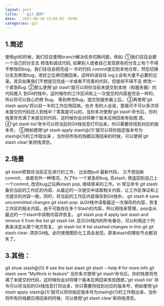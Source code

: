 ```yaml
---
layout: post
title:  " git 进阶"
date:   2017-08-30 23:05:02 -0700
categories: git
---
```


## 1.简述

使用git的时候，我们往往使用branch解决任务切换问题，例如:
①我们往往会建一个自己的分支去
修改和调试代码, 如果别人或者自己发现原有的分支上有个不得不修改的bug，我们往往会把完成一
半的代码 commit提交到本地仓库，然后切换分支去修改bug，改好之后再切换回来。这样的话往往
log上会有大量不必要的记录。其实如果我们不想提交完成一半或者不完善的代码，但是却不得不去
修改一个紧急Bug.
②那么使用'git stash'就可以将你当前未提交到本地（和服务器）的代码推入
到Git的栈中，这时候你的工作区间和上一次提交的内容是完全一样的，所以你可以放心的修 Bug，
等到修完Bug，提交到服务器上后。
③再使用'git stash apply'将以前一半的工作应用回来。也许
有的人会说，那我可不可以多次将未提交的代码压入到栈中？答案是可以的。当你多次使用'git 
stash'命令后，你的栈里将充满了未提交的代码，这时候你会对将哪个版本应用回来有些困
惑。
④'git stash list'命令可以将当前的Git栈信息打印出来，你只需要将找到对应的版本号，
⑤例如使用'git stash apply stash@{1}'就可以将你指定版本号为stash@{1}的工作取出来
，当你将所有的栈都应用回来的时候，可以使用'git stash clear'来将栈清空。

## 2.场景
git stash即暂存当前正在进行的工作， 比如想pull 最新代码， 又不想加新commit， 或者另外一种情况，为了fix 一个紧急的bug, 先stash, 使返回到自己上一个commit, 改完bug之后再stash pop, 继续原来的工作。\n
常见命令
git stash: 备份当前的工作区的内容，从最近的一次提交中读取相关内容，让工作区保证和上次提交的内容一致。同时，将当前的工作区内容保存到Git栈中。
git stash          # save uncommitted changes
git stash pop: 从Git栈中读取最近一次保存的内容，恢复工作区的相关内容。由于可能存在多个Stash的内容，所以用栈来管理，pop会从最近的一个stash中读取内容并恢复。
git stash pop      # apply last stash and remove it from the list
git stash list: 显示Git栈内的所有备份，可以利用这个列表来决定从那个地方恢复。
git stash list     # list stashed changes in this git
git stash clear: 清空Git栈。此时使用图形化工具会发现，原来stash的哪些节点都消失了。
## 3.其他：
git show stash@{0} # see the last stash 
git stash --help   # for more info
git stash save "MyWork in feature"
当你多次使用’git stash’命令后，你的栈里将充满了未提交的代码，这时候你会对将哪个版本应用回来有些困惑，’git stash list’ 命令可以将当前的Git栈信息打印出来，你只需要将找到对应的版本号，例如使用’git stash apply stash@{1}’就可以将你指定版本号为stash@{1}的工作取出来，当你将所有的栈都应用回来的时候，可以使用’git stash clear’来将栈清空。


